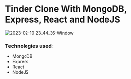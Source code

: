 # Tinder Clone With MongoDB, Express, React and NodeJS

![2023-02-10 23_44_36-Window](https://user-images.githubusercontent.com/26292499/218237290-e39237c1-ce1a-4cd9-9df2-56acf9ae5626.jpg)

### Technologies used:

* MongoDB
* Express
* React
* NodeJS

